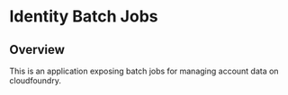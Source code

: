 # Identity Batch Jobs

## Overview

This is an application exposing batch jobs for managing account data on cloudfoundry.

